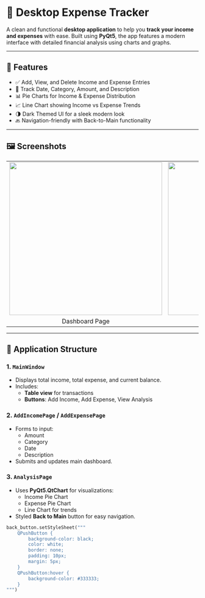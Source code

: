 # 💸 Desktop Expense Tracker

A clean and functional **desktop application** to help you **track your income and expenses** with ease. Built using **PyQt5**, the app features a modern interface with detailed financial analysis using charts and graphs.

---

## 🚀 Features

- ✅ Add, View, and Delete Income and Expense Entries  
- 📅 Track Date, Category, Amount, and Description  
- 📊 Pie Charts for Income & Expense Distribution  
- 📈 Line Chart showing Income vs Expense Trends  
- 🌗 Dark Themed UI for a sleek modern look  
- 🔙 Navigation-friendly with Back-to-Main functionality  

---

## 🖼️ Screenshots

<table>
  <tr>
    <td><img src="https://github.com/user-attachments/assets/67dfe9e7-c458-47fc-842d-33abb64c0dac" width="400"/></td>
    <td><img src="https://github.com/user-attachments/assets/00550b00-8bf1-44f7-8994-7cab2848cf58" width="400"/></td>
  </tr>
  <tr>
    <td align="center">Dashboard Page</td>
    <td align="center">Analysis Page</td>
  </tr>
</table>

---

## 🧠 Application Structure

### 1. `MainWindow`

- Displays total income, total expense, and current balance.
- Includes:
  - **Table view** for transactions
  - **Buttons**: Add Income, Add Expense, View Analysis

### 2. `AddIncomePage` / `AddExpensePage`

- Forms to input:
  - Amount
  - Category
  - Date
  - Description
- Submits and updates main dashboard.

### 3. `AnalysisPage`

- Uses **PyQt5.QtChart** for visualizations:
  - Income Pie Chart
  - Expense Pie Chart
  - Line Chart for trends
- Styled **Back to Main** button for easy navigation.

```python
back_button.setStyleSheet("""
    QPushButton {
        background-color: black;
        color: white;
        border: none;
        padding: 10px;
        margin: 5px;
    }
    QPushButton:hover {
        background-color: #333333;
    }
""")
